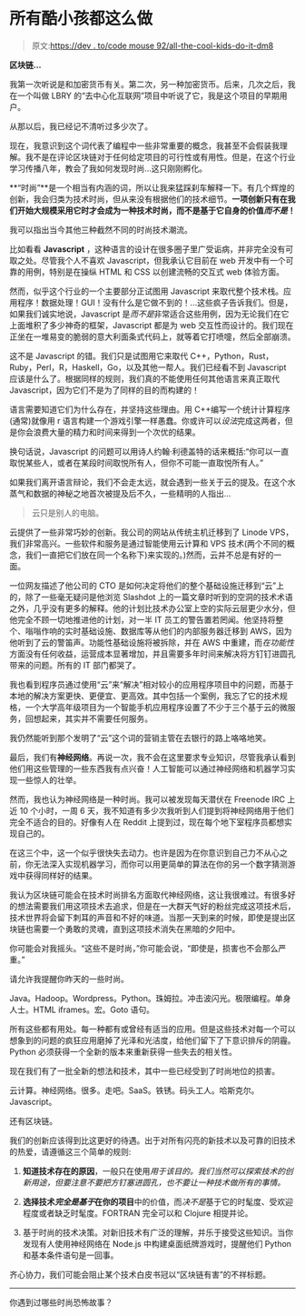# 所有酷小孩都这么做

> 原文:[https://dev . to/code mouse 92/all-the-cool-kids-do-it-dm8](https://dev.to/codemouse92/all-the-cool-kids-are-doing-it-dm8)

**区块链...**

我第一次听说是和加密货币有关。第二次，另一种加密货币。后来，几次之后，我在一个叫做 LBRY 的“去中心化互联网”项目中听说了它，我是这个项目的早期用户。

从那以后，我已经记不清听过多少次了。

现在，我意识到这个词代表了编程中一些非常重要的概念，我甚至不会假装我理解。我不是在评论区块链对于任何给定项目的可行性或有用性。但是，在这个行业学习传播八年，教会了我如何发现时尚...这只刚刚孵化。

**“时尚”**是一个相当有内涵的词，所以让我来猛踩刹车解释一下。有几个辉煌的创新，我会归类为技术时尚，但从来没有根据他们的技术细节。**一项创新只有在我们开始大规模采用它时才会成为一种技术时尚，而不是基于它自身的价值*而不是*！**

我可以指出当今其他三种截然不同的时尚技术潮流。

比如看看 **Javascript** ，这种语言的设计在很多圈子里广受诟病，并非完全没有可取之处。尽管我个人不喜欢 Javascript，但我承认它目前在 web 开发中有一个可靠的用例，特别是在操纵 HTML 和 CSS 以创建流畅的交互式 web 体验方面。

然而，似乎这个行业的一个主要部分正试图用 Javascript 来取代整个技术栈。应用程序！数据处理！GUI！没有什么是它做不到的！...这些疯子告诉我们。但是，如果我们诚实地说，Javascript 是*而不是*非常适合这些用例，因为无论我们在它上面堆积了多少神奇的框架，Javascript 都是为 web 交互性而设计的。我们现在正坐在一堆易变的脆弱的意大利面条式代码上，就等着它打喷嚏，然后全部崩溃。

这不是 Javascript 的错。我们只是试图用它来取代 C++，Python，Rust，Ruby，Perl，R，Haskell，Go，以及其他一帮人。我们已经看不到 Javascript 应该是什么了。根据同样的规则，我们真的不能使用任何其他语言来真正取代 Javascript，因为它们不是为了同样的目的而构建的！

语言需要知道它们为什么存在，并坚持这些理由。用 C++编写一个统计计算程序(通常)就像用 r 语言构建一个游戏引擎一样愚蠢。你或许可以*设法*完成这两者，但是你会浪费大量的精力和时间来得到一个次优的结果。

换句话说，Javascript 的问题可以用诗人约翰·利德盖特的话来概括:“你可以一直取悦某些人，或者在某段时间取悦所有人，但你不可能一直取悦所有人。”

如果我们离开语言辩论，我们不会走太远，就会遇到一些关于云的提及。在这个水蒸气和数据的神秘之地首次被提及后不久，一些精明的人指出...

> 云只是别人的电脑。

云提供了一些非常巧妙的创新。我公司的网站从传统主机迁移到了 Linode VPS，我们非常高兴。一些软件和服务是通过智能使用云计算和 VPS 技术(两个不同的概念，我们一直把它们放在同一个名称下)来实现的。)然而，云并不总是有好的一面。

一位网友描述了他公司的 CTO 是如何决定将他们的整个基础设施迁移到“云”上的，除了一些毫无疑问是他浏览 Slashdot 上的一篇文章时听到的空洞的技术术语之外，几乎没有更多的解释。他的计划比技术办公室上空的实际云层更少水分，但他完全不顾一切地推进他的计划，对一半 IT 员工的警告置若罔闻。他坚持将整个、嗡嗡作响的实时基础设施、数据库等从他们的内部服务器迁移到 AWS，因为他听到了云的警笛声。功能性基础设施将被拆除，并在 AWS 中重建，而*在功能性*方面没有任何收益，运营成本显著增加，并且需要多年时间来解决将方钉钉进圆孔带来的问题。所有的 IT 部门都哭了。

我也看到程序员通过使用“云”来“解决”相对较小的应用程序项目中的问题，而基于本地的解决方案更快、更便宜、更高效。其中包括一个案例，我忘了它的技术规格，一个大学高年级项目为一个智能手机应用程序设置了不少于三个基于云的微服务，回想起来，其实并不需要任何服务。

我仍然能听到那个发明了“云”这个词的营销主管在去银行的路上咯咯地笑。

最后，我们有**神经网络**。再说一次，我不会在这里要求专业知识，尽管我承认看到他们用这些管理的一些东西我有点兴奋！人工智能可以通过神经网络和机器学习实现一些惊人的壮举。

然而，我也认为神经网络是一种时尚。我可以被发现每天潜伏在 Freenode IRC 上近 10 个小时，一周 6 天，我不知道有多少次我听到人们提到将神经网络用于他们完全不适合的目的。好像有人在 Reddit 上提到过，现在每个地下室程序员都想实现自己的。

在这三个中，这一个似乎很快失去动力。也许是因为在你意识到自己力不从心之前，你无法深入实现机器学习，而你可以用更简单的算法在你的另一个数字猜测游戏中获得同样好的结果。

我认为区块链可能会在技术时尚排名方面取代神经网络，这让我很难过。有很多好的想法需要我们用这项技术去追求，但是在一大群天气好的粉丝完成这项技术后，技术世界将会留下刺耳的声音和不好的味道。当那一天到来的时候，即使是提出区块链也需要一个勇敢的灵魂，直到这项技术消失在黑暗的夕阳中。

你可能会对我摇头。“这些不是时尚，”你可能会说，“即使是，损害也不会那么严重。”

请允许我提醒你昨天的一些时尚。

Java。Hadoop。Wordpress。Python。珠姆拉。冲击波闪光。极限编程。单身人士。HTML iframes。宏。Goto 语句。

所有这些都有用处。每一种都有或曾经有适当的应用。但是这些技术对每一个可以想象到的问题的疯狂应用磨掉了光泽和光洁度，给他们留下了下意识排斥的阴霾。Python 必须获得一个全新的版本来重新获得一些失去的相关性。

现在我们有了一批全新的想法和技术，其中一些已经受到了时尚地位的损害。

云计算。神经网络。很多。走吧。SaaS。铁锈。码头工人。哈斯克尔。Javascript。

还有区块链。

我们的创新应该得到比这更好的待遇。出于对所有闪亮的新技术以及可靠的旧技术的热爱，请遵循这三个简单的规则:

1.  **知道技术存在的原因**，一般只在使用*用于该目的。我们当然可以探索技术的创新用途，但要注意不要把方钉塞进圆孔，也不要让一种技术做所有的事情。*

2.  **选择技术*完全是基于*在你的项目**中的价值，而*决不是*基于它的时髦度、受欢迎程度或者缺乏时髦度。FORTRAN 完全可以和 Clojure 相提并论。

3.  基于时尚的技术决策。对新旧技术有广泛的理解，并乐于接受这些知识。当你发现有人使用神经网络在 Node.js 中构建桌面纸牌游戏时，提醒他们 Python 和基本条件语句是一回事。

齐心协力，我们可能会阻止某个技术白皮书冠以“区块链有害”的不祥标题。

* * *

你遇到过哪些时尚恐怖故事？